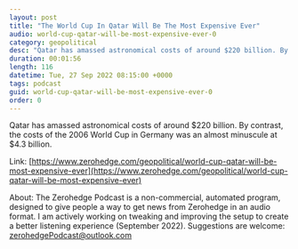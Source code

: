 ```yaml
---
layout: post
title: "The World Cup In Qatar Will Be The Most Expensive Ever"
audio: world-cup-qatar-will-be-most-expensive-ever-0
category: geopolitical
desc: "Qatar has amassed astronomical costs of around $220 billion. By contrast, the costs of the 2006 World Cup in Germany was an almost minuscule at $4.3 billion."
duration: 00:01:56
length: 116
datetime: Tue, 27 Sep 2022 08:15:00 +0000
tags: podcast
guid: world-cup-qatar-will-be-most-expensive-ever-0
order: 0
---
```

Qatar has amassed astronomical costs of around $220 billion. By contrast, the costs of the 2006 World Cup in Germany was an almost minuscule at $4.3 billion.

Link: [https://www.zerohedge.com/geopolitical/world-cup-qatar-will-be-most-expensive-ever](https://www.zerohedge.com/geopolitical/world-cup-qatar-will-be-most-expensive-ever)

About: The Zerohedge Podcast is a non-commercial, automated program, designed to give people a way to get news from Zerohedge in an audio format.  I am actively working on tweaking and improving the setup to create a better listening experience (September 2022).  Suggestions are welcome: [zerohedgePodcast@outlook.com](mailto:zerohedgePodcast@outlook.com)